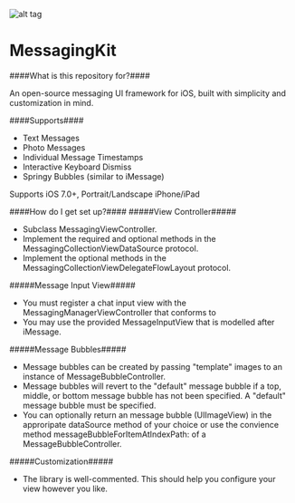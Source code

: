 ![alt tag](https://cloud.githubusercontent.com/assets/5367914/5310054/ceb41222-7bfa-11e4-858e-2c6a7fe4c055.gif)


MessagingKit
============

####What is this repository for?####

An open-source messaging UI framework for iOS, built with simplicity and customization in mind.

####Supports####
- Text Messages
- Photo Messages
- Individual Message Timestamps
- Interactive Keyboard Dismiss
- Springy Bubbles (similar to iMessage)

Supports iOS 7.0+, Portrait/Landscape iPhone/iPad

####How do I get set up?####
#####View Controller#####
- Subclass MessagingViewController.
- Implement the required and optional methods in the MessagingCollectionViewDataSource protocol.
- Implement the optional methods in the MessagingCollectionViewDelegateFlowLayout protocol.

#####Message Input View#####
- You must register a chat input view with the MessagingManagerViewController that conforms to <MessageInputUtility>
- You may use the provided MessageInputView that is modelled after iMessage.

#####Message Bubbles#####
- Message bubbles can be created by passing "template" images to an instance of MessageBubbleController.
- Message bubbles will revert to the "default" message bubble if a top, middle, or bottom message bubble has not been specified. A "default" message bubble must be specified.
- You can optionally return an message bubble (UIImageView) in the approripate dataSource method of your choice or use the convience method messageBubbleForItemAtIndexPath: of a MessageBubbleController.

#####Customization#####
- The library is well-commented. This should help you configure your view however you like.
